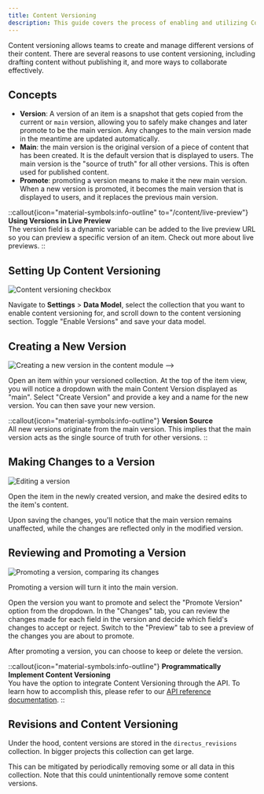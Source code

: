 ```yaml
---
title: Content Versioning
description: This guide covers the process of enabling and utilizing Content Versioning in Directus.
---
```


Content versioning allows teams to create and manage different versions of their content. There are several reasons to
use content versioning, including drafting content without publishing it, and more ways to collaborate effectively.

## Concepts

- **Version**: A version of an item is a snapshot that gets copied from the current or `main` version, allowing you to safely make changes and later promote to be the main version. Any changes to the main version made in the meantime are updated automatically.
- **Main**: the main version is the original version of a piece of content that has been created. It is the default version that is displayed to users. The main version is the "source of truth" for all other versions. This is often used for published content.
- **Promote**: promoting a version means to make it the new main version. When a new version is promoted, it becomes the main version that is displayed to users, and it replaces the previous main version.


::callout{icon="material-symbols:info-outline" to="/content/live-preview"}
**Using Versions in Live Preview**  
The version field is a dynamic variable can be added to the live preview URL so you can preview a specific version of an item. Check out more about live previews.
::

## Setting Up Content Versioning

![Content versioning checkbox](https://product-team.directus.app/assets/26a59b99-55e9-4185-83f3-f8945ace589e.webp)

Navigate to **Settings** > **Data Model**, select the collection that you want to enable content versioning for, and scroll down to the content versioning section. Toggle "Enable Versions" and save your data model.

## Creating a New Version

![Creating a new version in the content module](https://product-team.directus.app/assets/bb353039-325c-4e4e-afaa-98a9ce2032d7.webp) -->

Open an item within your versioned collection. At the top of the item view, you will notice a dropdown with the main Content Version displayed as "main". Select "Create Version" and provide a key and a name for the new version. You can then save your new version.

::callout{icon="material-symbols:info-outline"}
**Version Source**  
All new versions originate from the main version. This implies that the main version acts as the single source of truth
for other versions.
::

## Making Changes to a Version

![Editing a version](https://product-team.directus.app/assets/03d58f08-491a-4d5a-9fd8-4c007d800b5b.webp)

Open the item in the newly created version, and make the desired edits to the item's content.

Upon saving the changes, you'll notice that the main version remains unaffected, while the changes are reflected only in the modified version.

## Reviewing and Promoting a Version

![Promoting a version, comparing its changes](https://product-team.directus.app/assets/2eef0c84-877c-43c3-9a15-72366f637f9e.webp)

Promoting a version will turn it into the main version.

Open the version you want to promote and select the "Promote Version" option from the dropdown. In the "Changes" tab, you can review the changes made for each field in the version and decide which field's changes to accept or reject. Switch to the "Preview" tab to see a preview of the changes you are about to promote. 

After promoting a version, you can choose to keep or delete the version.

::callout{icon="material-symbols:info-outline"}
**Programmatically Implement Content Versioning**  
You have the option to integrate Content Versioning through the API. To learn how to accomplish this, please refer to
our [API reference documentation](/api#tag/versions).
::

## Revisions and Content Versioning

Under the hood, content versions are stored in the `directus_revisions` collection. In bigger projects this collection
can get large.

This can be mitigated by periodically removing some or all data in this collection. Note that this could
unintentionally remove some content versions.
